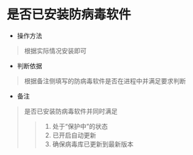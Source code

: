# 是否已安装防病毒软件
- 操作方法
> 根据实际情况安装即可


- 判断依据
> 根据备注侧填写的防病毒软件是否在进程中并满足要求判断

- 备注
> 是否已安装防病毒软件并同时满足
>> 1. 处于“保护中”的状态
>> 2. 已开启自动更新
>> 3. 确保病毒库已更新到最新版本